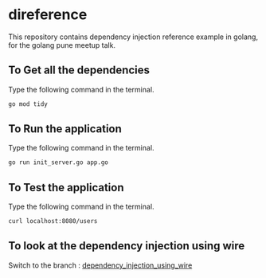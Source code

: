 # direference
This repository contains dependency injection reference example in golang, for the golang pune meetup talk.

## To Get all the dependencies
Type the following command in the terminal.
```bash
go mod tidy
```
## To Run  the application
Type the following command in the terminal.
```bash
go run init_server.go app.go
```
## To Test the application
Type the following command in the terminal.
```bash
curl localhost:8080/users
```
 ## To look at the dependency injection using wire
 Switch to the branch : [dependency_injection_using_wire](https://github.com/heartBrokenGod/direference/tree/dependency_injection_using_wire)